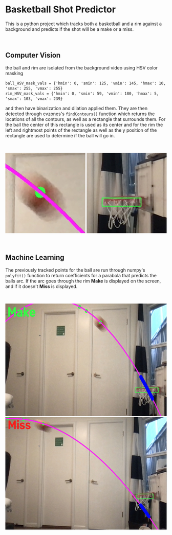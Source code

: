 # Basketball Shot Predictor
This is a python project which tracks both a basketball and a rim against a background and predicts if the shot will be a make or a miss. 

<br>

## Computer Vision
the ball and rim are isolated from the background video using HSV color masking
```
ball_HSV_mask_vals = {'hmin': 0, 'smin': 125, 'vmin': 145, 'hmax': 10, 'smax': 255, 'vmax': 255}
rim_HSV_mask_vals = {'hmin': 0, 'smin': 59, 'vmin': 180, 'hmax': 5, 'smax': 103, 'vmax': 239}
```
and then have binarization and dilation applied them. They are then detected through cvzones's ```findContours()``` function which returns the locations of all the contours, as well as a rectangle that surrounds them. For the ball the center of this rectangle is used as its center and for the rim the left and rightmost points of the rectangle as well as the y position of the rectangle are used to determine if the ball will go in.

<br>
 
<img src="assets/ball.jpg" height="250" width="250" > <img src="assets/rim.jpg" height="250" width="250" >

<br>

## Machine Learning

The previously tracked points for the ball are run through numpy's ```polyfit()``` function to return coefficients for a parabola that predicts the balls arc. If the arc goes through the rim **Make** is displayed on the screen, and if it doesn't **Miss** is displayed.

<br>

<img src="assets/shotarcmake.jpg" height="350" > <img src="assets/shotarcmiss.jpg" height="350" >
